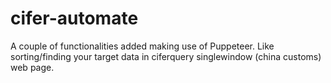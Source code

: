 # cifer-automate
A couple of functionalities added making use of Puppeteer. Like sorting/finding your target data in ciferquery singlewindow (china customs) web page.
